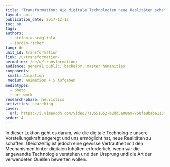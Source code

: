 ```yaml
---
title: "Transformation: Wie digitale Technologien neue Realitäten schaffen können"
layout: unit
publication_date: 2017-12-12
toc: on
tags:
authors: 
  - stefania-scagliola
  - jordan-ricker
lang: de
unit_id: transformation
link: /u/transformation/
permalink: /de/u/transformation/
audience: general public, bachelor, master humanities
components:
 small: Animation
 medium: Animation + 5 Aufgaben
mediatypes: 
  - photo
  - art-work
research-phase: heuristics
activities: searching
cover:
  url: https://i.vimeocdn.com/video/718551052-b2dd5a08697758fa9babe113f61862563fc7efd38cd6b326327f62e0b8c56052-d?mw=960&mh=540&q=70
order: 4
---
```


In dieser Lektion geht es darum, wie die digitale Technologie unsere Vorstellungskraft angeregt und uns ermöglicht hat, neue Realitäten zu schaffen. Gleichzeitig ist jedoch eine gewisse Vertrautheit mit den Mechanismen hinter digitalen Inhalten erforderlich, wenn wir die angewandte Technologie verstehen und den Ursprung und die Art der verwendeten Quellen bewerten wollen.

<!-- more -->
